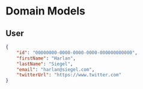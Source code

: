 ﻿# Domain Models

## User

```json
{
	"id": "00000000-0000-0000-0000-000000000000",
	"firstName": "Harlan",
	"lastName": "Siegel",
	"email": "harlan@siegel.com",
	"twitterUrl": "https://www.twitter.com"
}
```

